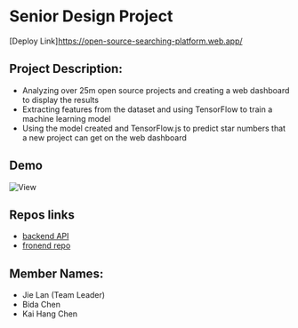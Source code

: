 # Senior Design Project
[Deploy Link]https://open-source-searching-platform.web.app/
## Project Description:
- Analyzing over 25m open source projects and creating a web dashboard to display the results
- Extracting features from the dataset and using TensorFlow to train a machine learning model
- Using the model created and TensorFlow.js to predict star numbers that a new project can get on the web dashboard

## Demo
<img src='./demo/view.gif' alt='View' />

## Repos links
- [backend API](https://github.com/JiejayLan/repo_search_engine)
- [fronend repo](https://github.com/Kaihchen1230/senior-design-frontend)


## Member Names:
- Jie Lan (Team Leader)
- Bida Chen
- Kai Hang Chen
